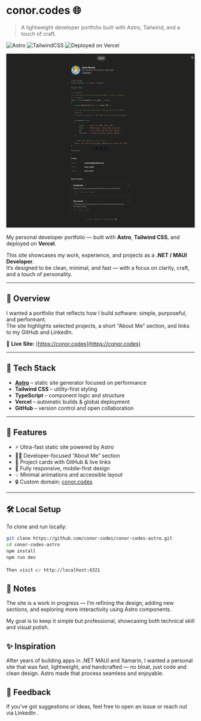 # conor.codes 🌐
> A lightweight developer portfolio built with Astro, Tailwind, and a touch of craft.

![Astro](https://img.shields.io/badge/Built%20with-Astro-blue?logo=astro)
![TailwindCSS](https://img.shields.io/badge/Styled%20with-TailwindCSS-38B2AC?logo=tailwindcss)
![Deployed on Vercel](https://img.shields.io/badge/Deployed%20on-Vercel-black?logo=vercel)

![Portfolio Preview](https://raw.githubusercontent.com/conor-codes/conor-codes-astro/main/public/preview.png)
<!-- ↑ Replace this URL with your actual screenshot once uploaded, e.g. /public/preview.png or /assets/site-preview.webp -->

My personal developer portfolio — built with **Astro**, **Tailwind CSS**, and deployed on **Vercel**.

This site showcases my work, experience, and projects as a **.NET / MAUI Developer**.  
It’s designed to be clean, minimal, and fast — with a focus on clarity, craft, and a touch of personality.

---

## 🚀 Overview

I wanted a portfolio that reflects how I build software: simple, purposeful, and performant.  
The site highlights selected projects, a short “About Me” section, and links to my GitHub and LinkedIn.

🔗 **Live Site:** [https://conor.codes](https://conor.codes)

---

## 🧱 Tech Stack

- **[Astro](https://astro.build/)** – static site generator focused on performance  
- **Tailwind CSS** – utility-first styling  
- **TypeScript** – component logic and structure  
- **Vercel** – automatic builds & global deployment  
- **GitHub** – version control and open collaboration

---

## 🧩 Features

- ⚡ Ultra-fast static site powered by Astro  
- 🧑‍💻 Developer-focused “About Me” section  
- 💼 Project cards with GitHub & live links  
- 📱 Fully responsive, mobile-first design  
- 💡 Minimal animations and accessible layout  
- 🔒 Custom domain: [conor.codes](https://conor.codes)

---

## 🛠️ Local Setup

To clone and run locally:

```bash
git clone https://github.com/conor-codes/conor-codes-astro.git
cd conor-codes-astro
npm install
npm run dev

Then visit 👉 http://localhost:4321
```

## 🧠 Notes

The site is a work in progress — I’m refining the design, adding new sections, and exploring more interactivity using Astro components.

My goal is to keep it simple but professional, showcasing both technical skill and visual polish.

## ✨ Inspiration

After years of building apps in .NET MAUI and Xamarin, I wanted a personal site that was fast, lightweight, and handcrafted — no bloat, just code and clean design.
Astro made that process seamless and enjoyable.

## 💬 Feedback

If you’ve got suggestions or ideas, feel free to open an issue or reach out via LinkedIn
.
